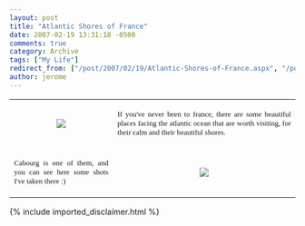 ```yaml
---
layout: post
title: "Atlantic Shores of France"
date: 2007-02-19 13:31:18 -0500
comments: true
category: Archive
tags: ["My Life"]
redirect_from: ["/post/2007/02/19/Atlantic-Shores-of-France.aspx", "/post/2007/02/19/atlantic-shores-of-france.aspx"]
author: jerome
---
```

<!-- more -->
<DIV align=justify>
<TABLE>
<TBODY>
<TR>
<TD align=middle><A href="http://www.jaylee.org/ShowImage.aspx?ImageID=32a94971-d241-4c8e-94b1-fa0fb3f8318c&amp;Thumb=False"><IMG src="http://www.jaylee.org/ShowImage.aspx?ImageID=32a94971-d241-4c8e-94b1-fa0fb3f8318c&amp;Thumb=True" border=0></A></TD>
<TD>
<P align=justify><FONT face=Verdana size=2>If you've never been to france, there are some beautiful places facing the atlantic ocean that are worth visiting, for their calm and their beautiful shores.</FONT></P></TD></TR>
<TR>
<TD>
<P align=justify><FONT face=Verdana size=2>Cabourg is one of them, and you can see here some shots I've taken there :)</FONT></P></TD>
<TD align=middle><A href="http://www.jaylee.org/ShowImage.aspx?ImageID=363b5748-fe84-41d7-8339-64df6a4345fc&amp;Thumb=False"><IMG src="http://www.jaylee.org/ShowImage.aspx?ImageID=363b5748-fe84-41d7-8339-64df6a4345fc&amp;Thumb=True" border=0></A></TD></TR></TBODY></TABLE></DIV>
{% include imported_disclaimer.html %}
